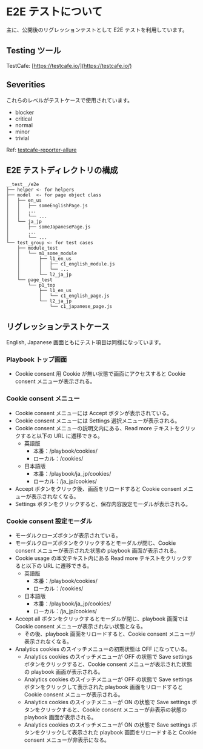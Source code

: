 # E2E テストについて

主に、公開後のリグレッションテストとして E2E テストを利用しています。

## Testing ツール

TestCafe: [https://testcafe.io/](https://testcafe.io/)

## Severities

これらのレベルがテストケースで使用されています。

- blocker
- critical
- normal
- minor
- trivial

Ref: [testcafe-reporter-allure](https://www.npmjs.com/package/testcafe-reporter-allure/v/1.0.3#severities)

## E2E テストディレクトリの構成

```
__test__/e2e
├── helper <- for helpers
├── model  <- for page object class
│   ├── en_us
│   │   ├── someEnglishPage.js
│   │   ...
│   │   └── ...
│   └── ja_jp
│       ├── someJapanesePage.js
│       ...
│       └── ...
└── test_group <- for test cases
    ├── module_test
    │   └── m1_some_module
    │       ├── l1_en_us
    │       │   ├── c1_english_module.js
    │       │   └── ...
    │       └── l2_ja_jp
    └── page_test
        └── p1_top
            ├── l1_en_us
            │   └── c1_english_page.js
            └── l2_ja_jp
                └── c1_japanese_page.js
```

## リグレッションテストケース

English, Japanese 画面ともにテスト項目は同様になっています。

### Playbook トップ画面

- Cookie consent 用 Cookie が無い状態で画面にアクセスすると Cookie consent メニューが表示される。

### Cookie consent メニュー

- Cookie consent メニューには Accept ボタンが表示されている。
- Cookie consent メニューには Settings 選択メニューが表示される。
- Cookie consent メニューの説明文内にある、Read more テキストをクリックすると以下の URL に遷移できる。
  - 英語版
    - 本番：/playbook/cookies/
    - ローカル：/cookies/
  - 日本語版
    - 本番：/playbook/ja_jp/cookies/
    - ローカル：/ja_jp/cookies/
- Accept ボタンをクリック後、画面をリロードすると Cookie consent メニューが表示されなくなる。
- Settings ボタンをクリックすると、保存内容設定モーダルが表示される。

### Cookie consent 設定モーダル

- モーダルクローズボタンが表示されている。
- モーダルクローズボタンをクリックするとモーダルが閉じ、Cookie consent メニューが表示された状態の playbook 画面が表示される。
- Cookie usage の本文テキスト内にある Read more テキストをクリックすると以下の URL に遷移できる。
  - 英語版
    - 本番：/playbook/cookies/
    - ローカル：/cookies/
  - 日本語版
    - 本番：/playbook/ja_jp/cookies/
    - ローカル：/ja_jp/cookies/
- Accept all ボタンをクリックするとモーダルが閉じ、playbook 画面では Cookie consent メニューが表示されない状態となる。
  - その後、playbook 画面をリロードすると、Cookie consent メニューが表示されなくなる。
- Analytics cookies のスイッチメニューの初期状態は OFF になっている。
  - Analytics cookies のスイッチメニューが OFF の状態で Save settings ボタンをクリックすると、Cookie consent メニューが表示された状態の playbook 画面が表示される。
  - Analytics cookies のスイッチメニューが OFF の状態で Save settings ボタンをクリックして表示された playbook 画面をリロードすると Cookie consent メニューが表示される。
  - Analytics cookies のスイッチメニューが ON の状態で Save settings ボタンをクリックすると、Cookie consent メニューが非表示の状態の playbook 画面が表示される。
  - Analytics cookies のスイッチメニューが ON の状態で Save settings ボタンをクリックして表示された playbook 画面をリロードすると Cookie consent メニューが非表示になる。
